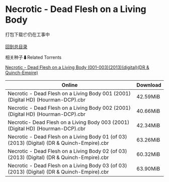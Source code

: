 # Necrotic - Dead Flesh on a Living Body

打包下载📦仍在工事中

[回到总目录](/Catalogs.md)







相关种子⬇Related Torrents

[Necrotic - Dead Flesh on a Living Body (001-003)(2013)(digital)(DR & Quinch-Empire)](https://github.com/alicewish/markdown/blob/master/torrent/Necrotic---Dead-Flesh-on-a-Living-Body--001-003--2013--digital--DR---Quinch-Empire.md)

Online | Download
--- | ---
Necrotic - Dead Flesh on a Living Body 001 (2001) (Digital HD) (Hourman-DCP).cbr | 42.59MiB
Necrotic - Dead Flesh on a Living Body 002 (2001) (Digital HD) (Hourman-DCP).cbr | 40.66MiB
Necrotic- Dead Flesh on a Living Body 003 (2001) (Digital HD) (Hourman-DCP).cbr | 42.34MiB
Necrotic - Dead Flesh on a Living Body 01 (of 03) (2013) (Digital) (DR & Quinch-Empire).cbr | 63.26MiB
Necrotic - Dead Flesh on a Living Body 02 (of 03) (2013) (Digital) (DR & Quinch-Empire).cbr | 60.32MiB
Necrotic - Dead Flesh on a Living Body 03 (of 03) (2013) (Digital) (DR & Quinch-Empire).cbr | 63.90MiB